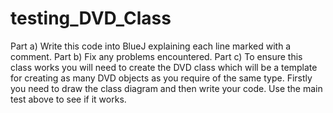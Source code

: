 # testing_DVD_Class
Part a)	Write this code into BlueJ explaining each line marked with a comment.
Part b)	Fix any problems encountered.
Part c)	To ensure this class works you will need to create the DVD class which will be a template for creating as many DVD objects as you require of the same type. Firstly you need to draw the class diagram and then write your code.  Use the main test above to see if it works.

